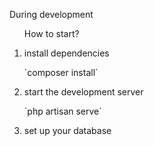 <p>During development</p>

<ol>
How to start?
    <li>
        <p>install dependencies</p>
        `composer install`
    </li>
    <li>
        <p>start the development server</p>
        `php artisan serve`
    </li>
    <li>
        <p>set up your database</p>
    </li>
</ol>

   
